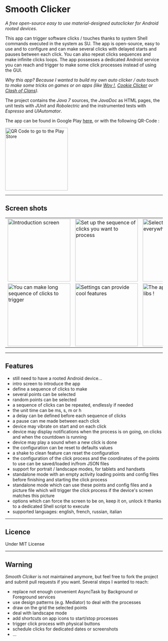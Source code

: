 # Smooth Clicker
_A free open-source easy to use material-designed autoclicker for Android rooted devices._

This app can trigger software clicks / touches thanks to system Shell commands executed in the system as SU.
The app is open-source, easy to use and to configure and can make several clicks with delayed starts and pauses between each click.
You can also repeat clicks sequences and make infinite clicks loops.
The app possesses a dedicated Android service you can reach and trigger to make some click processes instead of using the GUI.

_Why this app? Because I wanted to build my own auto clicker / auto touch to make some tricks on games or on apps (like <a href="https://play.google.com/store/apps/details?id=com.mlt.woy&hl=fr">Woy !</a>, <a href="http://orteil.dashnet.org/cookieclicker/">Cookie Clicker</a> or <a href="https://play.google.com/store/apps/details?id=com.supercell.clashofclans&">Clash of Clans</a>)._

The project contains the _Java 7_ sources, the _JavaDoc_ as HTML pages, the unit tests with _JUnit_ and _Robolectric_ and the instrumented tests with _Espresso_ and _UIAutomator_.

The app can be found in Google Play <a href="https://play.google.com/store/apps/details?id=pylapp.smoothclicker.android">here</a>, or with the following QR-Code :

<img src="https://github.com/pylapp/SmoothClicker/blob/master/qrcodes/SmoothClicker_PlayStore_QRCode.png" alt="QR Code to go to the Play Store" title="Flash to go to the Play Store" width="200"/>


***
## Screen shots
<table>
<tr>
<td>
<img src="https://github.com/pylapp/SmoothClicker/blob/master/dev/misc/pictures/ui_v2.0.0_en_framed/v2.0.0_en_intro_1.framed.png" alt="Introduction screen" title="Welcome to Smooth Clicker guys!" width="200">
</td>
<td>
<img src="https://github.com/pylapp/SmoothClicker/blob/master/dev/misc/pictures/ui_v2.0.0_en_framed/v2.0.0_en_clickeractivity_2.framed.png" alt="Set up the sequence of clicks you want to process" title="Set up the sequence of clicks you want to process" width="200">
</td>
<td>
<img src="https://github.com/pylapp/SmoothClicker/blob/master/dev/misc/pictures/ui_v2.0.0_en_framed/v2.0.0_en_multipoint_1.framed.png" alt="Select some points everywhere" title="Select some points everywhere" width="200">
</td>
</tr>
<tr>
<td>
<img src="https://github.com/pylapp/SmoothClicker/blob/master/dev/misc/pictures/ui_v2.0.0_en_framed/v2.0.0_en_multipoint_2.framed.png" alt="You can make long sequence of clicks to trigger" title="You can make long sequence of clicks to trigger" width="200">
</td>
<td>
<img src="https://github.com/pylapp/SmoothClicker/blob/master/dev/misc/pictures/ui_v2.0.0_en_framed/v2.0.0_en_settings.framed.png" alt="Settings can provide cool features" title="Settings can provide cool features" width="200">
</td>
<td>
<img src="https://github.com/pylapp/SmoothClicker/blob/master/dev/misc/pictures/ui_v2.0.0_en_framed/v2.0.0_en_credits.framed.png" alt="The app uses thir party libs !" title="The app uses third party libs !" width="200">
</td>
</tr>
</table>

***
## Features
* still need to have a rooted Android device...
* intro screen to introduce the app
* define a sequence of clicks to make
* several points can be selected
* random points can be selected
* a sequence of clicks can be repeated, endlessly if needed
* the unit time can be ms, s, m or h
* a delay can be defined before each sequence of clicks
* a pause can me made between each click
* device may vibrate on start and on each click
* device may display notifications when the process is on going, on clicks and when the countdown is running
* device may play a sound when a new click is done
* the configuration can be reset to defaults values
* a shake to clean feature can reset the configuration
* the configuration of the click process and the coordinates of the points to use can be saved/loaded in/from JSON files
* support for portrait / landscape modes, for tablets and handsets
* standalone mode with an empty activity loading points and config files before finishing and starting the click process
* standalone mode which can use these points and config files and a picture file which will trigger the click process if the device's screen matches this picture
* options which can force the screen to be on, keep it on, unlock it thanks to a dedicated Shell script to execute
* supported languages: english, french, russian, italian

***
## Licence
Under MIT License

***
## Warning
_Smooth Clciker_ is not maintained anymore, but feel free to fork the project and submit pull requests if you want.
Several steps I wanted to reach:
* replace not enough convenient AsyncTask by Background or Foreground services
* use design patterns (e.g. Mediator) to deal with the processes
* draw on the grid the selected points
* deal with landscape mode
* add shortcuts on app icons to start/stop processes
* trigger click process with physical buttons
* schedule clicks for dedicated dates or screenshots
* ...
